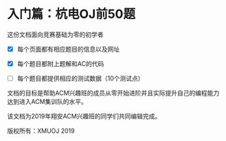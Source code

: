 # 入门篇：杭电OJ前50题

这份文档面向竞赛基础为零的初学者

- [x] 每个页面都有相应题目的信息以及网址

- [x] 每个题目都附上题解和AC的代码

- [ ] 每个题目都提供相应的测试数据（10个测试点）


文档的目标是帮助ACM兴趣班的成员从零开始进阶并且实际提升自己的编程能力达到进入ACM集训队的水平。

该文档为2019年翔安ACM兴趣班的同学们共同编辑完成。



版权所有：XMUOJ 2019
